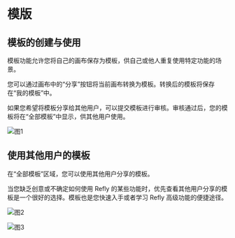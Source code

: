 # 模版

## 模板的创建与使用

模板功能允许您将自己的画布保存为模板，供自己或他人重复使用特定功能的场景。

您可以通过画布中的“分享”按钮将当前画布转换为模板。转换后的模板将保存在“我的模板”中。

如果您希望将模板分享给其他用户，可以提交模板进行审核。审核通过后，您的模板将在“全部模板”中显示，供其他用户使用。

![图1](/images/2025-04-27-00-07-40.png)

## 使用其他用户的模板

在“全部模板”区域，您可以使用其他用户分享的模板。

当您缺乏创意或不确定如何使用 Refly 的某些功能时，优先查看其他用户分享的模板是一个很好的选择。模板也是您快速入手或者学习 Refly 高级功能的便捷途径。

![图2](/images/2025-04-27-00-07-52.png)

![图3](/images/2025-04-27-00-08-02.png)